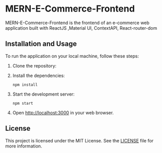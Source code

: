 # MERN-E-Commerce-Frontend

MERN-E-Commerce-Frontend is the frontend of an e-commerce web application built with ReactJS ,Material UI, ContextAPI, React-router-dom



## Installation and Usage

To run the application on your local machine, follow these steps:

1. Clone the repository:


2. Install the dependencies:

   ```
   npm install

   ```

3. Start the development server:

   ```
   npm start
   ```

4. Open [http://localhost:3000](http://localhost:3000) in your web browser.

## License

This project is licensed under the MIT License. See the [LICENSE](LICENSE) file for more information.
